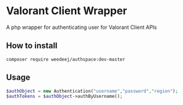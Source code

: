 # Valorant Client Wrapper
A php wrapper for authenticating user for Valorant Client APIs

## How to install
```
composer require weedeej/authspace:dev-master
```

## Usage
```PHP
$authObject = new Authentication("username","password","region");
$authTokens = $authObject->authByUsername();
```